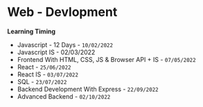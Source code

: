 # Web - Devlopment
**Learning Timing**
- Javascript - 12 Days - `10/02/2022`
- Javascript IS - 02/03/2022
- Frontend With HTML, CSS, JS & Browser API + IS - `07/05/2022`
- React - `25/06/2022`
- React IS - `03/07/2022`
- SQL - `23/07/2022`
- Backend Development With Express - `22/09/2022`
- Advanced Backend - `02/10/2022`
